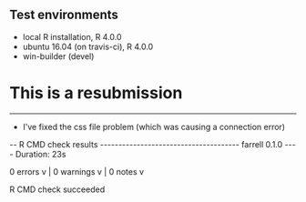 ## Test environments
* local R installation, R 4.0.0
* ubuntu 16.04 (on travis-ci), R 4.0.0
* win-builder (devel)

# This is a resubmission 
------------------------------

+ I've fixed the css file problem (which was causing a connection error)

-- R CMD check results -------------------------------------- farrell 0.1.0 ----
Duration: 23s

0 errors v | 0 warnings v | 0 notes v

R CMD check succeeded




